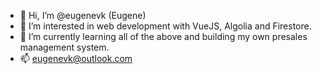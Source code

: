 - 👋 Hi, I’m @eugenevk (Eugene)
- 👀 I’m interested in web development with VueJS, Algolia and Firestore.
- 🌱 I’m currently learning all of the above and building my own presales management system.
- 📫 eugenevk@outlook.com

<!---
eugenevk/eugenevk is a ✨ special ✨ repository because its `README.md` (this file) appears on your GitHub profile.
You can click the Preview link to take a look at your changes.
--->
